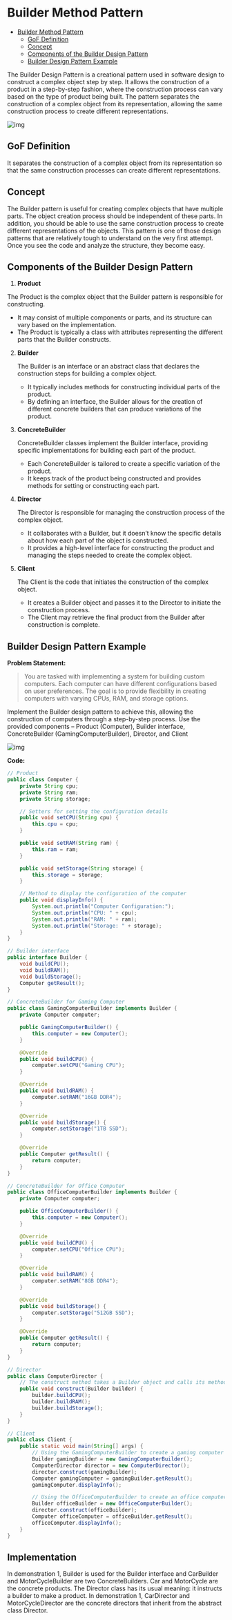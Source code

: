 # Builder Method Pattern

<!-- TOC -->
* [Builder Method Pattern](#builder-method-pattern)
  * [GoF Definition](#gof-definition)
  * [Concept](#concept)
  * [Components of the Builder Design Pattern](#components-of-the-builder-design-pattern)
  * [Builder Design Pattern Example](#builder-design-pattern-example)
<!-- TOC -->

The Builder Design Pattern is a creational pattern used in software design to construct a complex object step by step. It allows the construction of a product in a step-by-step fashion, where the construction process can vary based on the type of product being built. The pattern separates the construction of a complex object from its representation, allowing the same construction process to create different representations.

![img](/src/resources/img/creational/builder/builder-method-img.png)

## GoF Definition

It separates the construction of a complex object from its representation so that the same
construction processes can create different representations.

## Concept

The Builder pattern is useful for creating complex objects that have multiple parts.
The object creation process should be independent of these parts. In addition, you
should be able to use the same construction process to create different representations
of the objects. This pattern is one of those design patterns that are relatively tough to
understand on the very first attempt. Once you see the code and analyze the structure,
they become easy.

## Components of the Builder Design Pattern

1. **Product** 

The Product is the complex object that the Builder pattern is responsible for constructing.
- It may consist of multiple components or parts, and its structure can vary based on the implementation.
- The Product is typically a class with attributes representing the different parts that the Builder constructs.

2. **Builder**

    The Builder is an interface or an abstract class that declares the construction steps for building a complex object.
   - It typically includes methods for constructing individual parts of the product.
   - By defining an interface, the Builder allows for the creation of different concrete builders that can produce variations of the product.

3. **ConcreteBuilder**

   ConcreteBuilder classes implement the Builder interface, providing specific implementations for building each part of the product.

   - Each ConcreteBuilder is tailored to create a specific variation of the product.
   - It keeps track of the product being constructed and provides methods for setting or constructing each part.

4. **Director**
   
    The Director is responsible for managing the construction process of the complex object.

   - It collaborates with a Builder, but it doesn’t know the specific details about how each part of the object is constructed.
   - It provides a high-level interface for constructing the product and managing the steps needed to create the complex object.
   
5. **Client**
   
    The Client is the code that initiates the construction of the complex object.

   - It creates a Builder object and passes it to the Director to initiate the construction process.
   - The Client may retrieve the final product from the Builder after construction is complete.

## Builder Design Pattern Example

**Problem Statement:**

> You are tasked with implementing a system for building custom computers. Each computer can have different configurations based on user preferences. The goal is to provide flexibility in creating computers with varying CPUs, RAM, and storage options.

Implement the Builder design pattern to achieve this, allowing the construction of computers through a step-by-step process. Use the provided components – Product (Computer), Builder interface, ConcreteBuilder (GamingComputerBuilder), Director, and Client

![img](/src/resources/img/creational/builder/builder-diagram-example.png)

**Code:**

```java
// Product
public class Computer {
    private String cpu;
    private String ram;
    private String storage;

    // Setters for setting the configuration details
    public void setCPU(String cpu) {
        this.cpu = cpu;
    }

    public void setRAM(String ram) {
        this.ram = ram;
    }

    public void setStorage(String storage) {
        this.storage = storage;
    }

    // Method to display the configuration of the computer
    public void displayInfo() {
        System.out.println("Computer Configuration:");
        System.out.println("CPU: " + cpu);
        System.out.println("RAM: " + ram);
        System.out.println("Storage: " + storage);
    }
}

// Builder interface
public interface Builder {
    void buildCPU();
    void buildRAM();
    void buildStorage();
    Computer getResult();
}

// ConcreteBuilder for Gaming Computer
public class GamingComputerBuilder implements Builder {
    private Computer computer;

    public GamingComputerBuilder() {
        this.computer = new Computer();
    }

    @Override
    public void buildCPU() {
        computer.setCPU("Gaming CPU");
    }

    @Override
    public void buildRAM() {
        computer.setRAM("16GB DDR4");
    }

    @Override
    public void buildStorage() {
        computer.setStorage("1TB SSD");
    }

    @Override
    public Computer getResult() {
        return computer;
    }
}

// ConcreteBuilder for Office Computer
public class OfficeComputerBuilder implements Builder {
    private Computer computer;

    public OfficeComputerBuilder() {
        this.computer = new Computer();
    }

    @Override
    public void buildCPU() {
        computer.setCPU("Office CPU");
    }

    @Override
    public void buildRAM() {
        computer.setRAM("8GB DDR4");
    }

    @Override
    public void buildStorage() {
        computer.setStorage("512GB SSD");
    }

    @Override
    public Computer getResult() {
        return computer;
    }
}

// Director
public class ComputerDirector {
    // The construct method takes a Builder object and calls its methods
    public void construct(Builder builder) {
        builder.buildCPU();
        builder.buildRAM();
        builder.buildStorage();
    }
}

// Client
public class Client {
    public static void main(String[] args) {
        // Using the GamingComputerBuilder to create a gaming computer
        Builder gamingBuilder = new GamingComputerBuilder();
        ComputerDirector director = new ComputerDirector();
        director.construct(gamingBuilder);
        Computer gamingComputer = gamingBuilder.getResult();
        gamingComputer.displayInfo();

        // Using the OfficeComputerBuilder to create an office computer
        Builder officeBuilder = new OfficeComputerBuilder();
        director.construct(officeBuilder);
        Computer officeComputer = officeBuilder.getResult();
        officeComputer.displayInfo();
    }
}

```

## Implementation
In demonstration 1, Builder is used for the Builder interface and CarBuilder and
MotorCycleBuilder are two ConcreteBuilders. Car and MotorCycle are the concrete
products. The Director class has its usual meaning: it instructs a builder to make a
product. In demonstration 1, CarDirector and MotorCycleDirector are the concrete
directors that inherit from the abstract class Director.